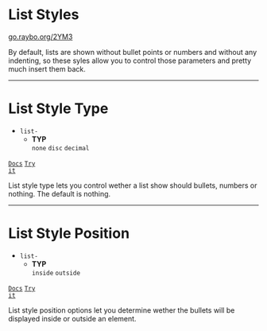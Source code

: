 <!-- .slide: data-state="layout-title" class="bg-dark"-->

# List Styles

<div class="slide-link"><a href="https://go.raybo.org/2YM3"><i class="fab fa-slideshare"></i> go.raybo.org/2YM3</a></div>

> >
 By default, lists are shown without bullet points or numbers and without any indenting, so these syles allow you to control those parameters and pretty much insert them back.

---
<!-- .slide: data-state="layout-code-list" -->

# List Style Type

- `list-`
  - **TYP**<br>
  `none` `disc` `decimal`
 
<a href="https://tailwindcss.com/docs/list-style-type" target="_blank"><code class="code-exciting">Docs</code></a> <a href="https://codepen.io/planetoftheweb/pen/QWKWmMd?editors=1000" target="_blank"><code class="code-royal">Try it</code></a>

> >

List style type lets you control wether a list show should bullets, numbers or  nothing. The default is nothing.




---
<!-- .slide: data-state="layout-code-list" -->

# List Style Position

- `list-`
  - **TYP**<br>
  `inside` `outside`
 
<a href="https://tailwindcss.com/docs/list-style-position" target="_blank"><code class="code-exciting">Docs</code></a> <a href="https://codepen.io/planetoftheweb/pen/yLaXRgR?editors=1000" target="_blank"><code class="code-royal">Try it</code></a>

> >

List style position options let you determine wether the bullets will be displayed inside or outside an element.